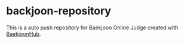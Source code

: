# backjoon-repository
This is a auto push repository for Baekjoon Online Judge created with [BaekjoonHub](https://github.com/BaekjoonHub/BaekjoonHub).
